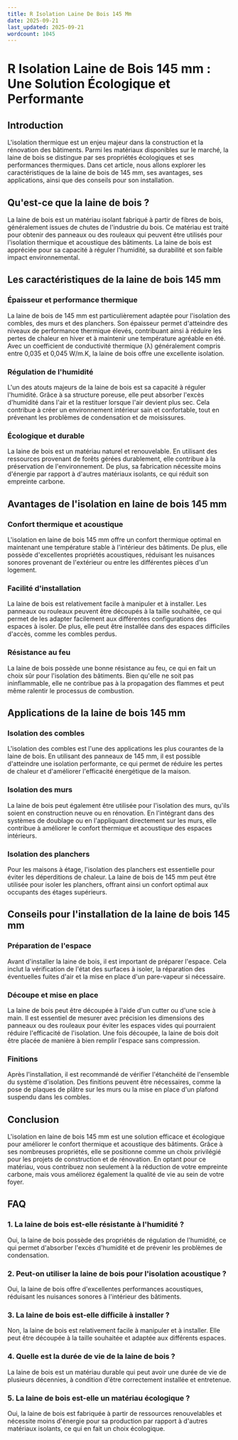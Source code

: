 ```yaml
---
title: R Isolation Laine De Bois 145 Mm
date: 2025-09-21
last_updated: 2025-09-21
wordcount: 1045
---
```


# R Isolation Laine de Bois 145 mm : Une Solution Écologique et Performante

## Introduction

L'isolation thermique est un enjeu majeur dans la construction et la rénovation des bâtiments. Parmi les matériaux disponibles sur le marché, la laine de bois se distingue par ses propriétés écologiques et ses performances thermiques. Dans cet article, nous allons explorer les caractéristiques de la laine de bois de 145 mm, ses avantages, ses applications, ainsi que des conseils pour son installation.

## Qu'est-ce que la laine de bois ?

La laine de bois est un matériau isolant fabriqué à partir de fibres de bois, généralement issues de chutes de l'industrie du bois. Ce matériau est traité pour obtenir des panneaux ou des rouleaux qui peuvent être utilisés pour l'isolation thermique et acoustique des bâtiments. La laine de bois est appréciée pour sa capacité à réguler l'humidité, sa durabilité et son faible impact environnemental.

## Les caractéristiques de la laine de bois 145 mm

### Épaisseur et performance thermique

La laine de bois de 145 mm est particulièrement adaptée pour l'isolation des combles, des murs et des planchers. Son épaisseur permet d'atteindre des niveaux de performance thermique élevés, contribuant ainsi à réduire les pertes de chaleur en hiver et à maintenir une température agréable en été. Avec un coefficient de conductivité thermique (λ) généralement compris entre 0,035 et 0,045 W/m.K, la laine de bois offre une excellente isolation.

### Régulation de l'humidité

L'un des atouts majeurs de la laine de bois est sa capacité à réguler l'humidité. Grâce à sa structure poreuse, elle peut absorber l'excès d'humidité dans l'air et la restituer lorsque l'air devient plus sec. Cela contribue à créer un environnement intérieur sain et confortable, tout en prévenant les problèmes de condensation et de moisissures.

### Écologique et durable

La laine de bois est un matériau naturel et renouvelable. En utilisant des ressources provenant de forêts gérées durablement, elle contribue à la préservation de l'environnement. De plus, sa fabrication nécessite moins d'énergie par rapport à d'autres matériaux isolants, ce qui réduit son empreinte carbone.

## Avantages de l'isolation en laine de bois 145 mm

### Confort thermique et acoustique

L'isolation en laine de bois 145 mm offre un confort thermique optimal en maintenant une température stable à l'intérieur des bâtiments. De plus, elle possède d'excellentes propriétés acoustiques, réduisant les nuisances sonores provenant de l'extérieur ou entre les différentes pièces d'un logement.

### Facilité d'installation

La laine de bois est relativement facile à manipuler et à installer. Les panneaux ou rouleaux peuvent être découpés à la taille souhaitée, ce qui permet de les adapter facilement aux différentes configurations des espaces à isoler. De plus, elle peut être installée dans des espaces difficiles d'accès, comme les combles perdus.

### Résistance au feu

La laine de bois possède une bonne résistance au feu, ce qui en fait un choix sûr pour l'isolation des bâtiments. Bien qu'elle ne soit pas ininflammable, elle ne contribue pas à la propagation des flammes et peut même ralentir le processus de combustion.

## Applications de la laine de bois 145 mm

### Isolation des combles

L'isolation des combles est l'une des applications les plus courantes de la laine de bois. En utilisant des panneaux de 145 mm, il est possible d'atteindre une isolation performante, ce qui permet de réduire les pertes de chaleur et d'améliorer l'efficacité énergétique de la maison.

### Isolation des murs

La laine de bois peut également être utilisée pour l'isolation des murs, qu'ils soient en construction neuve ou en rénovation. En l'intégrant dans des systèmes de doublage ou en l'appliquant directement sur les murs, elle contribue à améliorer le confort thermique et acoustique des espaces intérieurs.

### Isolation des planchers

Pour les maisons à étage, l'isolation des planchers est essentielle pour éviter les déperditions de chaleur. La laine de bois de 145 mm peut être utilisée pour isoler les planchers, offrant ainsi un confort optimal aux occupants des étages supérieurs.

## Conseils pour l'installation de la laine de bois 145 mm

### Préparation de l'espace

Avant d'installer la laine de bois, il est important de préparer l'espace. Cela inclut la vérification de l'état des surfaces à isoler, la réparation des éventuelles fuites d'air et la mise en place d'un pare-vapeur si nécessaire.

### Découpe et mise en place

La laine de bois peut être découpée à l'aide d'un cutter ou d'une scie à main. Il est essentiel de mesurer avec précision les dimensions des panneaux ou des rouleaux pour éviter les espaces vides qui pourraient réduire l'efficacité de l'isolation. Une fois découpée, la laine de bois doit être placée de manière à bien remplir l'espace sans compression.

### Finitions

Après l'installation, il est recommandé de vérifier l'étanchéité de l'ensemble du système d'isolation. Des finitions peuvent être nécessaires, comme la pose de plaques de plâtre sur les murs ou la mise en place d'un plafond suspendu dans les combles.

## Conclusion

L'isolation en laine de bois 145 mm est une solution efficace et écologique pour améliorer le confort thermique et acoustique des bâtiments. Grâce à ses nombreuses propriétés, elle se positionne comme un choix privilégié pour les projets de construction et de rénovation. En optant pour ce matériau, vous contribuez non seulement à la réduction de votre empreinte carbone, mais vous améliorez également la qualité de vie au sein de votre foyer.

## FAQ

### 1. La laine de bois est-elle résistante à l'humidité ?

Oui, la laine de bois possède des propriétés de régulation de l'humidité, ce qui permet d'absorber l'excès d'humidité et de prévenir les problèmes de condensation.

### 2. Peut-on utiliser la laine de bois pour l'isolation acoustique ?

Oui, la laine de bois offre d'excellentes performances acoustiques, réduisant les nuisances sonores à l'intérieur des bâtiments.

### 3. La laine de bois est-elle difficile à installer ?

Non, la laine de bois est relativement facile à manipuler et à installer. Elle peut être découpée à la taille souhaitée et adaptée aux différents espaces.

### 4. Quelle est la durée de vie de la laine de bois ?

La laine de bois est un matériau durable qui peut avoir une durée de vie de plusieurs décennies, à condition d'être correctement installée et entretenue.

### 5. La laine de bois est-elle un matériau écologique ?

Oui, la laine de bois est fabriquée à partir de ressources renouvelables et nécessite moins d'énergie pour sa production par rapport à d'autres matériaux isolants, ce qui en fait un choix écologique.